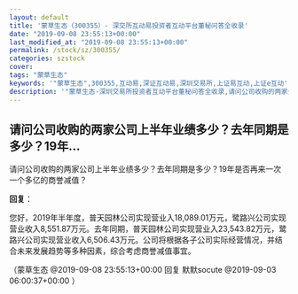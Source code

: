 ```yaml
---
layout: default
title: '蒙草生态（300355）- 深交所互动易投资者互动平台董秘问答全收录'
date: "2019-09-08 23:55:13+00:00"
last_modified_at: "2019-09-08 23:55:13+00:00"
permalink: /stock/sz/300355/
categories: szstock
cover: 
tags: "蒙草生态"
keywords: '"蒙草生态",300355,互动易,深证互动易,深圳交易所,上证易互动,上证e互动'
description: '"蒙草生态-深圳交易所投资者互动平台董秘问答全收录,请问公司收购的两家公司上半年业绩多少？去年同期是多少？19年是否再来一次一个多亿的商誉减值？"'
---
```


## 请问公司收购的两家公司上半年业绩多少？去年同期是多少？19年...

请问公司收购的两家公司上半年业绩多少？去年同期是多少？19年是否再来一次一个多亿的商誉减值？

**回复**：

您好，2019年半年度，普天园林公司实现营业入18,089.01万元，鹭路兴公司实现营业收入8,551.87万元。去年同期，普天园林公司实现营业入23,543.82万元，鹭路兴公司实现营业收入6,506.43万元。公司将根据各子公司实际经营情况，并结合未来发展趋势等多种因素，综合考虑商誉减值事宜。 

（蒙草生态  @2019-09-08 23:55:13+00:00 回复 默默socute  @2019-09-03 06:00:37+00:00 ）

